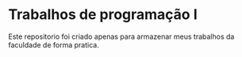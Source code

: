 <h1>Trabalhos de programação I</h1>

<p>Este repositorio foi criado apenas para armazenar meus trabalhos da faculdade de forma pratica.</p>
